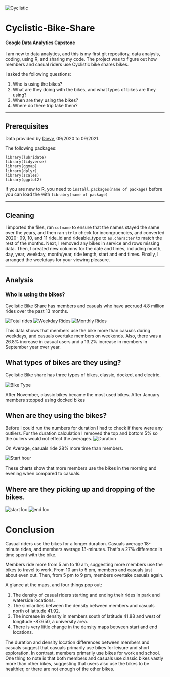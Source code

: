 ![Cyclistic](https://user-images.githubusercontent.com/91980090/140099515-c5a4ecb6-3a34-4c3a-808c-d176e57293cf.JPG)

# Cyclistic-Bike-Share 
#### Google Data Analytics Capstone

I am new to data analytics, and this is my first git repository, data analysis, coding, using R, and sharing my code. The project was to figure out how members and casual riders use Cyclistic bike shares bikes.

I asked the following questions:
1. Who is using the bikes?
2. What are they doing with the bikes, and what types of bikes are they using?
3. When are they using the bikes?
4. Where do there trip take them?
_________________________________________________________________________________________________________________________________________________________________________________

## Prerequisites
Data provided by [Divvy](https://divvy-tripdata.s3.amazonaws.com/index.html), 09/2020 to 09/2021.

The following packages:
```
library(lubridate)
library(tidyverse)
library(ggmap)
library(dplyr)
library(scales)
library(ggplot2)
```
If you are new to R, you need to ```install.packages(name of package)``` before you can load the with ```librabry(name of package)```
___________________________________________________________________________________________________________________________________________________________________________________

## Cleaning

I imported the files, ran ```colname``` to ensure that the names stayed the same over the years, and then ran ```str``` to check for incongruencies, and converted 2020- 09, 10, and 11 ride_id and rideable_type to ```as.character``` to match the rest of the months. Next, I removed any bikes in service and rows missing data.  Then, I created new columns for the date and times, including month, day, year, weekday, month/year, ride length, start and end times. Finally, I arranged the weekdays for your viewing pleasure.
________________________________________________________________________________________________________________________________________________________________________________

## Analysis
###  Who is using the bikes?

Cyclistic Bike Share has members and casuals who have accrued 4.8 million rides over the past 13 months.

![Total rides](https://user-images.githubusercontent.com/91980090/140583500-3678d841-77db-4a87-a9be-3b2791044205.jpeg)
![Weekday Rides](https://user-images.githubusercontent.com/91980090/140583515-c22e7b23-1e85-4ee1-bf1c-4f6847d9e927.jpeg)
![Monthly Rides](https://user-images.githubusercontent.com/91980090/140583525-669a62ab-49e0-4423-b611-f2fc8443daa2.jpeg)

This data shows that members use the bike more than casuals during weekdays, and casuals overtake members on weekends. Also, there was a 26.8% increase in casual users and a 13.2% increase in members in September year over year.

## What types of bikes are they using?
Cyclistic Bike share has three types of bikes, classic, docked, and electric.  

![Bike Type](https://user-images.githubusercontent.com/91980090/140583547-fbf7ed96-aee6-4dbc-a59c-244f7580b08e.jpeg)

After November, classic bikes became the most used bikes. After January members stopped using docked bikes

## When are they using the bikes?
Before I could run the numbers for duration I had to check if there were any outliers. Fur the duration calculation I removed the top and bottom 5% so the ouliers would not effect the averages. 
![Duration](https://user-images.githubusercontent.com/91980090/140583648-100b1fdc-a54d-45a4-87f8-33d9cdd1ec48.jpeg)

On Average, casuals ride 28% more time than members. 

![Start hour](https://user-images.githubusercontent.com/91980090/140583764-2f8e7f20-d2ad-48a7-938f-1dd612f56949.jpeg)

These charts show that more members use the bikes in the morning and evening when compared to casuals.

## Where are they picking up and dropping of the bikes.
![start loc](https://user-images.githubusercontent.com/91980090/140584522-4b8b299f-ec05-4a71-909b-43e31ac74d77.jpeg)
![end loc](https://user-images.githubusercontent.com/91980090/140584526-24c11e24-7061-4c65-bbb0-a0da6fdbbefd.jpeg)


# Conclusion
Casual riders use the bikes for a longer duration. Casuals average 18-minute rides, and members average 13-minutes. That's a 27% difference in time spent with the bike.

Members ride more from 5 am to 10 am, suggesting more members use the bikes to travel to work. From 10 am to 5 pm, members and casuals just about even out. Then, from 5 pm to 9 pm, members overtake casuals again. 

A glance at the maps, and four things pop out:
1. The density of casual riders starting and ending their rides in park and waterside locations. 
2. The similarities between the density between members and casuals north of latitude 41.92. 
3. The increase in density in members south of latitude 41.88 and west of longitude -87.650, a university area.
4. There is very little change in the density maps between start and end locations. 

The duration and density location differences between members and casuals suggest that casuals primarily use bikes for leisure and short exploration. In contrast, members primarily use bikes for work and school. 
One thing to note is that both members and casuals use classic bikes vastly more than other bikes, suggesting that users also use the bikes to be healthier, or there are not enough of the other bikes.
